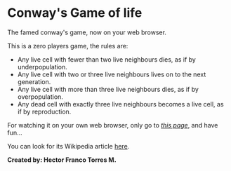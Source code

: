 # Conway's Game of life

The famed conway's game, now on your web browser.

This is a zero players game, the rules are:
- Any live cell with fewer than two live neighbours dies, as if by underpopulation.
- Any live cell with two or three live neighbours lives on to the next generation.
- Any live cell with more than three live neighbours dies, as if by overpopulation.
- Any dead cell with exactly three live neighbours becomes a live cell, as if by reproduction.

For watching it on your own web browser, only go to [*this page*](https://hectorfranc.github.io/game-of-life/), and have fun...

You can look for its Wikipedia article [here](https://en.wikipedia.org/wiki/Conway%27s_Game_of_Life).

**Created by: Hector Franco Torres M.**
